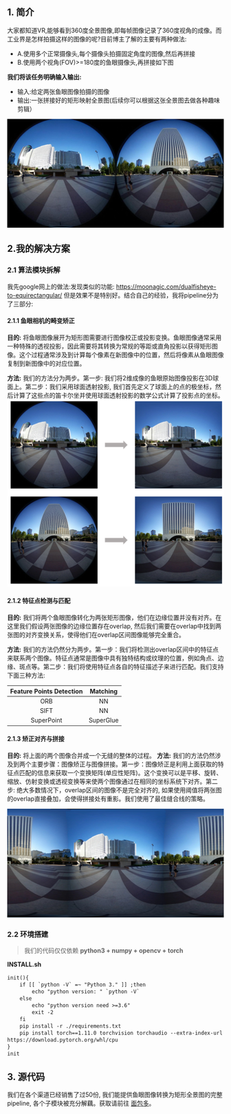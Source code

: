 ##  1. 简介

大家都知道VR,能够看到360度全景图像,即每帧图像记录了360度视角的成像。而工业界是怎样拍摄这样的图像的呢?目前博主了解的主要有两种做法:
- A.使用多个正常摄像头,每个摄像头拍摄固定角度的图像,然后再拼接
- B.使用两个视角(FOV)>=180度的鱼眼摄像头,再拼接如下图

**我们将该任务明确输入输出:**
- 输入:给定两张鱼眼图像拍摄的图像
- 输出:一张拼接好的矩形映射全景图(后续你可以根据这张全景图去做各种趣味剪辑）

![Fisheye Image](./1.JPEG "Fisheye Image")

## 2.我的解决方案

### 2.1 算法模块拆解
我先google网上的做法:发现类似的功能: https://moonagic.com/dualfisheye-to-equirectangular/
但是效果不是特别好。结合自己的经验，我将pipeline分为了三部分:

#### 2.1.1 鱼眼相机的畸变矫正
**目的:** 将鱼眼图像展开为矩形图需要进行图像校正或投影变换。鱼眼图像通常采用一种特殊的透视投影，因此需要将其转换为常规的等距或直角投影以获得矩形图像。这个过程通常涉及到计算每个像素在新图像中的位置，然后将像素从鱼眼图像复制到新图像中的对应位置。

**方法:** 我们的方法分为两步。第一步: 我们将2维成像的鱼眼原始图像投影在3D球面上。第二步：我们采用球面透射投影, 我们首先定义了球面上的点的极坐标，然后计算了这些点的笛卡尔坐并使用球面透射投影的数学公式计算了投影点的坐标。
![Distortion Image](./2.PNG "Distortion Image")


#### 2.1.2 特征点检测与匹配
**目的:** 我们将两个鱼眼图像转化为两张矩形图像，他们在边缘位置并没有对齐。在这里我们假设两张图像的边缘位置存在overlap, 然后我们需要在overlap中找到两张图的对齐变换关系，使得他们在overlap区间图像能够完全重合。

**方法:** 我们的方法仍然分为两步。第一步：我们将检测出overlap区间中的特征点来联系两个图像。特征点通常是图像中具有独特结构或纹理的位置，例如角点、边缘、斑点等。第二步：我们将使用特征点各自的特征描述子来进行匹配。我们支持下面三种方法:

|   Feature Points Detection |    Matching    |
| :------------------------: | :------------: |
|              ORB           |      NN        |
|             SIFT           |      NN        |
|         SuperPoint         |   SuperGlue    |

#### 2.1.3 矫正对齐与拼接
**目的:** 将上面的两个图像合并成一个无缝的整体的过程。
**方法:** 我们的方法仍然涉及到两个主要步骤：图像矫正与图像拼接。第一步：图像矫正是利用上面获取的特征点匹配的信息来获取一个变换矩阵(单应性矩阵)。这个变换可以是平移、旋转、缩放、仿射变换或透视变换等来使两个图像通过在相同的坐标系统下对齐。第二步: 绝大多数情况下，overlap区间的图像不是完全对齐的, 如果使用阈值将两张图的overlap直接叠加，会使得拼接处有重影。我们使用了最佳缝合线的策略。

![Final Image](./3.PNG "Final Image")

### 2.2 环境搭建
> 我们的代码仅仅依赖 **python3 + numpy + opencv + torch**

**INSTALL.sh**

```
init(){
    if [[ `python -V` =~ "Python 3." ]] ;then
        echo "python version: " `python -V`
    else
        echo "python version need >=3.6"
        exit -2
    fi
    pip install -r ./requirements.txt
    pip install torch==1.11.0 torchvision torchaudio --extra-index-url https://download.pytorch.org/whl/cpu
}
init
```


## 3. 源代码
我们在各个渠道已经销售了过50份, 我们能提供鱼眼图像转换为矩形全景图的完整pipeline, 各个子模块被充分解藕。获取请前往 [面包多](https://mbd.pub/o/bread/YZyZlJY=)。
